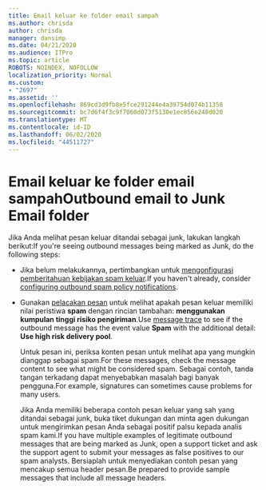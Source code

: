 ```yaml
---
title: Email keluar ke folder email sampah
ms.author: chrisda
author: chrisda
manager: dansimp
ms.date: 04/21/2020
ms.audience: ITPro
ms.topic: article
ROBOTS: NOINDEX, NOFOLLOW
localization_priority: Normal
ms.custom:
- "2697"
ms.assetid: ''
ms.openlocfilehash: 869cd3d9fb8e5fce291244e4a39754d074b11358
ms.sourcegitcommit: bc7d6f4f3c9f7060d073f5130e1ec856e248d020
ms.translationtype: MT
ms.contentlocale: id-ID
ms.lasthandoff: 06/02/2020
ms.locfileid: "44511727"
---
```

# <a name="outbound-email-to-junk-email-folder"></a><span data-ttu-id="e4dcb-102">Email keluar ke folder email sampah</span><span class="sxs-lookup"><span data-stu-id="e4dcb-102">Outbound email to Junk Email folder</span></span>

<span data-ttu-id="e4dcb-103">Jika Anda melihat pesan keluar ditandai sebagai junk, lakukan langkah berikut:</span><span class="sxs-lookup"><span data-stu-id="e4dcb-103">If you're seeing outbound messages being marked as Junk, do the following steps:</span></span>

- <span data-ttu-id="e4dcb-104">Jika belum melakukannya, pertimbangkan untuk [mengonfigurasi pemberitahuan kebijakan spam keluar](https://docs.microsoft.com/microsoft-365/security/office-365-security/configure-the-outbound-spam-policy).</span><span class="sxs-lookup"><span data-stu-id="e4dcb-104">If you haven't already, consider [configuring outbound spam policy notifications](https://docs.microsoft.com/microsoft-365/security/office-365-security/configure-the-outbound-spam-policy).</span></span>

- <span data-ttu-id="e4dcb-105">Gunakan [pelacakan pesan](https://docs.microsoft.com/microsoft-365/security/office-365-security/message-trace-scc) untuk melihat apakah pesan keluar memiliki nilai peristiwa **spam** dengan rincian tambahan: **menggunakan kumpulan tinggi risiko pengiriman**.</span><span class="sxs-lookup"><span data-stu-id="e4dcb-105">Use [message trace](https://docs.microsoft.com/microsoft-365/security/office-365-security/message-trace-scc) to see if the outbound message has the event value **Spam** with the additional detail: **Use high risk delivery pool**.</span></span>

  <span data-ttu-id="e4dcb-106">Untuk pesan ini, periksa konten pesan untuk melihat apa yang mungkin dianggap sebagai spam.</span><span class="sxs-lookup"><span data-stu-id="e4dcb-106">For these messages, check the message content to see what might be considered spam.</span></span> <span data-ttu-id="e4dcb-107">Sebagai contoh, tanda tangan terkadang dapat menyebabkan masalah bagi banyak pengguna.</span><span class="sxs-lookup"><span data-stu-id="e4dcb-107">For example, signatures can sometimes cause problems for many users.</span></span>

  <span data-ttu-id="e4dcb-108">Jika Anda memiliki beberapa contoh pesan keluar yang sah yang ditandai sebagai junk, buka tiket dukungan dan minta agen dukungan untuk mengirimkan pesan Anda sebagai positif palsu kepada analis spam kami.</span><span class="sxs-lookup"><span data-stu-id="e4dcb-108">If you have multiple examples of legitimate outbound messages that are being marked as Junk, open a support ticket and ask the support agent to submit your messages as false positives to our spam analysts.</span></span> <span data-ttu-id="e4dcb-109">Bersiaplah untuk menyediakan contoh pesan yang mencakup semua header pesan.</span><span class="sxs-lookup"><span data-stu-id="e4dcb-109">Be prepared to provide sample messages that include all message headers.</span></span>
